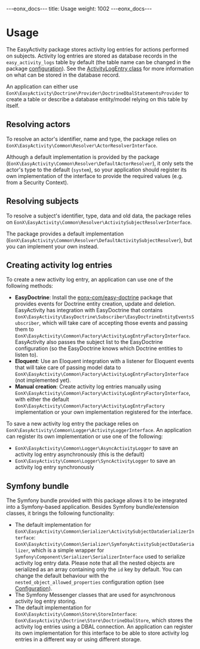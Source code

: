 ---eonx_docs---
title: Usage
weight: 1002
---eonx_docs---

# Usage

The EasyActivity package stores activity log entries for actions performed on subjects. Activity log entries are stored
as database records in the `easy_activity_logs` table by default (the table name can be changed in the package
[configuration][1]). See the [ActivityLogEntry class][2] for more information on what can be stored in the database
record.

An application can either use `EonX\EasyActivity\Doctrine\Provider\DoctrineDbalStatementsProvider` to create a table or
describe a database entity/model relying on this table by itself.

## Resolving actors

To resolve an actor's identifier, name and type, the package relies on
`EonX\EasyActivity\Common\Resolver\ActorResolverInterface`.

Although a default implementation is provided by the package (`EonX\EasyActivity\Common\Resolver\DefaultActorResolver`), it
only sets the actor's type to the default (`system`), so your application should register its own implementation of the
interface to provide the required values (e.g. from a Security Context).

## Resolving subjects

To resolve a subject's identifier, type, data and old data, the package relies on
`EonX\EasyActivity\Common\Resolver\ActivitySubjectResolverInterface`.

The package provides a default implementation (`EonX\EasyActivity\Common\Resolver\DefaultActivitySubjectResolver`), but you
can implement your own instead.

## Creating activity log entries

To create a new activity log entry, an application can use one of the following methods:

- **EasyDoctrine**: Install the [eonx-com/easy-doctrine][3] package that provides events for Doctrine entity creation,
  update and deletion. EasyActivity has integration with EasyDoctrine that contains
  `EonX\EasyActivity\EasyDoctrine\Subscriber\EasyDoctrineEntityEventsSubscriber`, which will take care of accepting those
  events and passing them to `EonX\EasyActivity\Common\Factory\ActivityLogEntryFactoryInterface`.
  EasyActivity also passes the subject list to the EasyDoctrine configuration (so the EasyDoctrine knows which
  Doctrine entities to listen to).
- **Eloquent**: Use an Eloquent integration with a listener for Eloquent events that will take care of passing model data to
  `EonX\EasyActivity\Common\Factory\ActivityLogEntryFactoryInterface` (not implemented yet).
- **Manual creation**: Create activity log entries manually using
  `EonX\EasyActivity\Common\Factory\ActivityLogEntryFactoryInterface`, with either the default
  `EonX\EasyActivity\Common\Factory\ActivityLogEntryFactory` implementation or your own implementation registered for the interface.

To save a new activity log entry the package relies on `EonX\EasyActivity\Common\Logger\ActivityLoggerInterface`. An
application can register its own implementation or use one of the following:

- `EonX\EasyActivity\Common\Logger\AsyncActivityLogger` to save an activity log entry asynchronously (this is the default)
- `EonX\EasyActivity\Common\Logger\SyncActivityLogger` to save an activity log entry synchronously

## Symfony bundle

The Symfony bundle provided with this package allows it to be integrated into a Symfony-based application. Besides
Symfony bundle/extension classes, it brings the following functionality:

- The default implementation for `EonX\EasyActivity\Common\Serializer\ActivitySubjectDataSerializerInterface`:
  `EonX\EasyActivity\Common\Serializer\SymfonyActivitySubjectDataSerializer`, which is a simple wrapper for
  `Symfony\Component\Serializer\SerializerInterface` used to serialize activity log entry data. Please note that all
  the nested objects are serialized as an array containing only the `id` key by default. You can change the default
  behaviour with the `nested_object_allowed_properties` configuration option (see [Configuration][4]).
- The Symfony Messenger classes that are used for asynchronous activity log entry storing.
- The default implementation for `EonX\EasyActivity\Common\Store\StoreInterface`:
  `EonX\EasyActivity\Doctrine\Store\DoctrineDbalStore`, which stores the activity log entries using a DBAL connection.
  An application can register its own implementation for this interface to be able to store activity log entries in a
  different way or using different storage.

[1]: config.md

[2]: activity-log-entry.md

[3]: https://github.com/eonx-com/easy-doctrine

[4]: config.md
